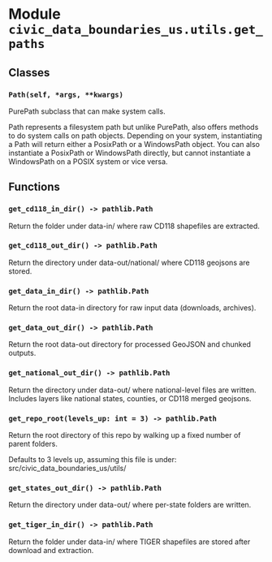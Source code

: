 # Module `civic_data_boundaries_us.utils.get_paths`

## Classes

### `Path(self, *args, **kwargs)`

PurePath subclass that can make system calls.

Path represents a filesystem path but unlike PurePath, also offers
methods to do system calls on path objects. Depending on your system,
instantiating a Path will return either a PosixPath or a WindowsPath
object. You can also instantiate a PosixPath or WindowsPath directly,
but cannot instantiate a WindowsPath on a POSIX system or vice versa.

## Functions

### `get_cd118_in_dir() -> pathlib.Path`

Return the folder under data-in/ where raw CD118 shapefiles are extracted.

### `get_cd118_out_dir() -> pathlib.Path`

Return the directory under data-out/national/ where CD118 geojsons are stored.

### `get_data_in_dir() -> pathlib.Path`

Return the root data-in directory for raw input data (downloads, archives).

### `get_data_out_dir() -> pathlib.Path`

Return the root data-out directory for processed GeoJSON and chunked outputs.

### `get_national_out_dir() -> pathlib.Path`

Return the directory under data-out/ where national-level files are written.
Includes layers like national states, counties, or CD118 merged geojsons.

### `get_repo_root(levels_up: int = 3) -> pathlib.Path`

Return the root directory of this repo by walking up a fixed number of parent folders.

Defaults to 3 levels up, assuming this file is under:
    src/civic_data_boundaries_us/utils/

### `get_states_out_dir() -> pathlib.Path`

Return the directory under data-out/ where per-state folders are written.

### `get_tiger_in_dir() -> pathlib.Path`

Return the folder under data-in/ where TIGER shapefiles are stored after download and extraction.
